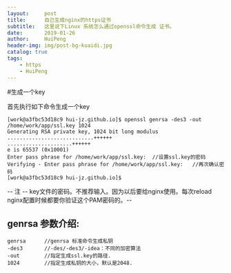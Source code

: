 ```yaml
---
layout:     post
title:      自己生成nginx的https证书
subtitle:   这里说下Linux 系统怎么通过openssl命令生成 证书。
date:       2019-01-26
author:     HuiPeng
header-img: img/post-bg-kuaidi.jpg
catalog: true
tags:
    - https
    - HuiPeng
---
```


#生成一个key

首先执行如下命令生成一个key
```
[work@a3fbc53d18c9 hui-jz.github.io]$ openssl genrsa -des3 -out /home/work/app/ssl.key 1024
Generating RSA private key, 1024 bit long modulus
............................++++++
.....................++++++
e is 65537 (0x10001)
Enter pass phrase for /home/work/app/ssl.key:  //设置ssl.key的密码
Verifying - Enter pass phrase for /home/work/app/ssl.key:   //再次确认密码
[work@a3fbc53d18c9 hui-jz.github.io]$
```
-- 注 -- 
	key文件的密码。不推荐输入。因为以后要给nginx使用。每次reload nginx配置时候都要你验证这个PAM密码的。--
## genrsa 参数介绍:
	genrsa		//genrsa 标准命令生成私钥
	-des3		//-des/-des3/-idea：不同的加密算法
	-out 		//指定生成ssl.key的路径.
	1024 		//指定生成私钥的大小，默认是2048.
